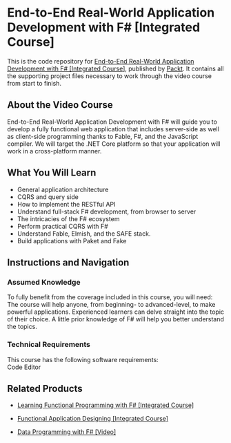 # End-to-End Real-World Application Development with F# [Integrated Course]
This is the code repository for [End-to-End Real-World Application Development with F# [Integrated Course]](https://www.packtpub.com/web-development/end-end-real-world-application-development-f-integrated-course?utm_source=github&utm_medium=repository&utm_campaign=9781788478748), published by [Packt](https://www.packtpub.com/?utm_source=github). It contains all the supporting project files necessary to work through the video course from start to finish.
## About the Video Course
End-to-End Real-World Application Development with F# will guide you to develop a fully functional web application that includes server-side as well as client-side programming thanks to Fable, F#, and the JavaScript compiler. We will target the .NET Core platform so that your application will work in a cross-platform manner.

<H2>What You Will Learn</H2>
<DIV class=book-info-will-learn-text>
<UL>
<LI>General application architecture 
<LI>CQRS and query side 
<LI>How to implement the RESTful API 
<LI>Understand full-stack F# development, from browser to server 
<LI>The intricacies of the F# ecosystem 
<LI>Perform practical CQRS with F# 
<LI>Understand Fable, Elmish, and the SAFE stack. 
<LI>Build applications with Paket and Fake </LI></UL></DIV>

## Instructions and Navigation
### Assumed Knowledge
To fully benefit from the coverage included in this course, you will need:<br/>
The course will help anyone, from beginning- to advanced-level, to make powerful applications. Experienced learners can delve straight into the topic of their choice. A little prior knowledge of F# will help you better understand the topics.	
### Technical Requirements
This course has the following software requirements:<br/>
Code Editor

## Related Products
* [Learning Functional Programming with F# [Integrated Course]](https://www.packtpub.com/web-development/learning-functional-programming-f-integrated-course?utm_source=github&utm_medium=repository&utm_campaign=9781788477840)

* [Functional Application Designing [Integrated Course]](https://www.packtpub.com/web-development/functional-application-designing-integrated-course?utm_source=github&utm_medium=repository&utm_campaign=9781788479370)

* [Data Programming with F# [Video]](https://www.packtpub.com/application-development/data-programming-f-video?utm_source=github&utm_medium=repository&utm_campaign=9781788479967)

